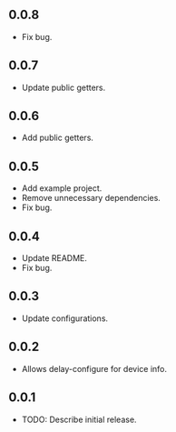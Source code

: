 ## 0.0.8

* Fix bug.

## 0.0.7

* Update public getters.

## 0.0.6

* Add public getters.

## 0.0.5

* Add example project.
* Remove unnecessary dependencies.
* Fix bug.

## 0.0.4

* Update README.
* Fix bug.

## 0.0.3

* Update configurations.

## 0.0.2

* Allows delay-configure for device info.

## 0.0.1

* TODO: Describe initial release.
